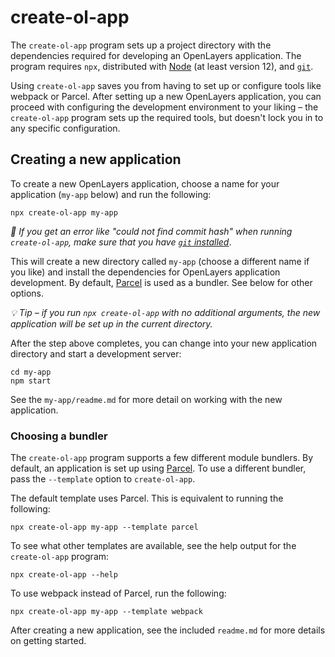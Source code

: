 # create-ol-app

The `create-ol-app` program sets up a project directory with the dependencies required for developing an OpenLayers application.  The program requires `npx`, distributed with [Node](https://nodejs.org/) (at least version 12), and [`git`](https://github.com/git-guides/install-git).

Using `create-ol-app` saves you from having to set up or configure tools like webpack or Parcel.  After setting up a new OpenLayers application, you can proceed with configuring the development environment to your liking – the `create-ol-app` program sets up the required tools, but doesn't lock you in to any specific configuration.

## Creating a new application

To create a new OpenLayers application, choose a name for your application (`my-app` below) and run the following:

    npx create-ol-app my-app

*🐛  If you get an error like "could not find commit hash" when running `create-ol-app`, make sure that you have [`git` installed](https://github.com/git-guides/install-git)*.

This will create a new directory called `my-app` (choose a different name if you like) and install the dependencies for OpenLayers application development.  By default, [Parcel](https://www.npmjs.com/package/parcel) is used as a bundler.  See below for other options.

*💡 Tip – if you run `npx create-ol-app` with no additional arguments, the new application will be set up in the current directory.*

After the step above completes, you can change into your new application directory and start a development server:

    cd my-app
    npm start

See the `my-app/readme.md` for more detail on working with the new application.

### Choosing a bundler

The `create-ol-app` program supports a few different module bundlers.  By default, an application is set up using [Parcel](https://www.npmjs.com/package/parcel).  To use a different bundler, pass the `--template` option to `create-ol-app`.

The default template uses Parcel.  This is equivalent to running the following:

    npx create-ol-app my-app --template parcel

To see what other templates are available, see the help output for the `create-ol-app` program:

    npx create-ol-app --help

To use webpack instead of Parcel, run the following:

    npx create-ol-app my-app --template webpack

After creating a new application, see the included `readme.md` for more details on getting started.
